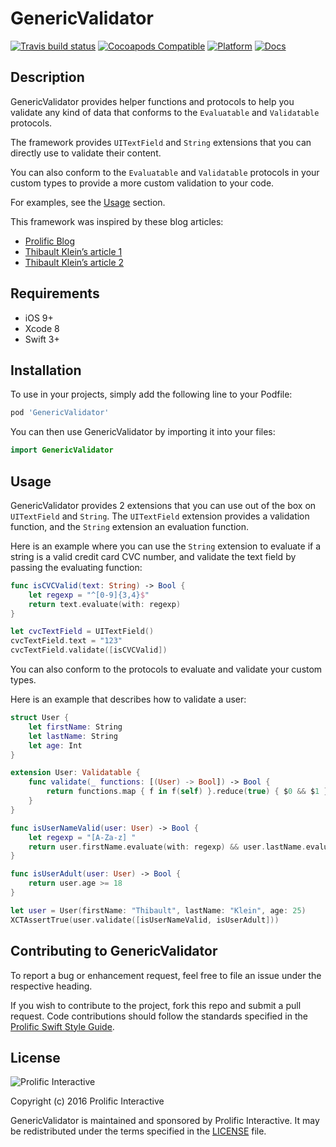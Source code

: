 # GenericValidator

[![Travis build status](https://img.shields.io/travis/prolificinteractive/GenericValidator.svg?style=flat-square)](https://travis-ci.org/prolificinteractive/GenericValidator)
[![Cocoapods Compatible](https://img.shields.io/cocoapods/v/GenericValidator.svg?style=flat-square)](https://img.shields.io/cocoapods/v/GenericValidator.svg)
[![Platform](https://img.shields.io/cocoapods/p/GenericValidator.svg?style=flat-square)](http://cocoadocs.org/docsets/GenericValidator)
[![Docs](https://img.shields.io/cocoapods/metrics/doc-percent/GenericValidator.svg?style=flat-square)](http://cocoadocs.org/docsets/GenericValidator)

## Description

GenericValidator provides helper functions and protocols to help you validate any kind of data that conforms to the `Evaluatable` and `Validatable` protocols.

The framework provides `UITextField` and `String` extensions that you can directly use to validate their content.

You can also conform to the `Evaluatable` and `Validatable` protocols in your custom types to provide a more custom validation to your code.

For examples, see the [Usage](##usage) section.

This framework was inspired by these blog articles:

* [Prolific Blog](http://blog.prolificinteractive.com/2016/09/08/a-functional-approach-to-uitextfield-validation/)
* [Thibault Klein’s article 1](http://thibaultklein.com/ios/a-functional-approach-to-uitextfield-validation/)
* [Thibault Klein’s article 2](http://thibaultklein.com/ios/a-functional-approach-to-validation-using-protocol-oriented-programming/)

## Requirements

* iOS 9+
* Xcode 8
* Swift 3+

## Installation

To use in your projects, simply add the following line to your Podfile:

```bash
pod 'GenericValidator'
```

You can then use GenericValidator by importing it into your files:

```swift
import GenericValidator
```

## Usage

GenericValidator provides 2 extensions that you can use out of the box on `UITextField` and `String`. The `UITextField` extension provides a validation function, and the `String` extension an evaluation function.

Here is an example where you can use the `String` extension to evaluate if a string is a valid credit card CVC number, and validate the text field by passing the evaluating function:

```swift
func isCVCValid(text: String) -> Bool {
    let regexp = "^[0-9]{3,4}$"
    return text.evaluate(with: regexp)
}

let cvcTextField = UITextField()
cvcTextField.text = "123"
cvcTextField.validate([isCVCValid])
```

You can also conform to the protocols to evaluate and validate your custom types.

Here is an example that describes how to validate a user:

```swift
struct User {
    let firstName: String
    let lastName: String
    let age: Int
}

extension User: Validatable {
    func validate(_ functions: [(User) -> Bool]) -> Bool {
        return functions.map { f in f(self) }.reduce(true) { $0 && $1 }
    }
}

func isUserNameValid(user: User) -> Bool {
    let regexp = "[A-Za-z] "
    return user.firstName.evaluate(with: regexp) && user.lastName.evaluate(with: regexp)
}

func isUserAdult(user: User) -> Bool {
    return user.age >= 18
}

let user = User(firstName: "Thibault", lastName: "Klein", age: 25)
XCTAssertTrue(user.validate([isUserNameValid, isUserAdult]))
```

## Contributing to GenericValidator

To report a bug or enhancement request, feel free to file an issue under the respective heading.

If you wish to contribute to the project, fork this repo and submit a pull request. Code contributions should follow the standards specified in the [Prolific Swift Style Guide](https://github.com/prolificinteractive/swift-style-guide). 

## License

![Prolific Interactive](https://s3.amazonaws.com/prolificsitestaging/logos/Prolific_Logo_Full_Color.png)

Copyright (c) 2016 Prolific Interactive

GenericValidator is maintained and sponsored by Prolific Interactive. It may be redistributed under the terms specified in the [LICENSE] file.

[LICENSE]: ./LICENSE
